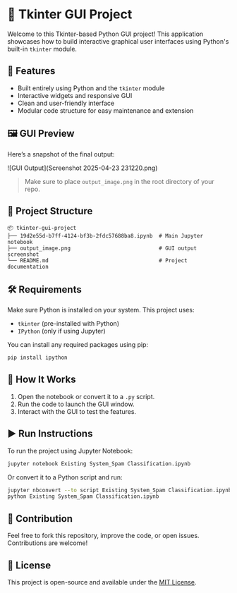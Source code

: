 # 🎨 Tkinter GUI Project

Welcome to this Tkinter-based Python GUI project! This application showcases how to build interactive graphical user interfaces using Python's built-in `tkinter` module.

## 🚀 Features

- Built entirely using Python and the `tkinter` module  
- Interactive widgets and responsive GUI  
- Clean and user-friendly interface  
- Modular code structure for easy maintenance and extension

## 🖼️ GUI Preview

Here’s a snapshot of the final output:

![GUI Output](Screenshot 2025-04-23 231220.png)

> Make sure to place `output_image.png` in the root directory of your repo.

## 📁 Project Structure

```
📦 tkinter-gui-project  
├── 19d2e55d-b7ff-4124-bf3b-2fdc57688ba8.ipynb  # Main Jupyter notebook  
├── output_image.png                            # GUI output screenshot  
└── README.md                                   # Project documentation  
```

## 🛠️ Requirements

Make sure Python is installed on your system. This project uses:

- `tkinter` (pre-installed with Python)
- `IPython` (only if using Jupyter)

You can install any required packages using pip:

```bash
pip install ipython
```

## 🧠 How It Works

1. Open the notebook or convert it to a `.py` script.
2. Run the code to launch the GUI window.
3. Interact with the GUI to test the features.

## ▶️ Run Instructions

To run the project using Jupyter Notebook:

```bash
jupyter notebook Existing System_Spam Classification.ipynb
```

Or convert it to a Python script and run:

```bash
jupyter nbconvert --to script Existing System_Spam Classification.ipynb
python Existing System_Spam Classification.ipynb
```

## 🙌 Contribution

Feel free to fork this repository, improve the code, or open issues. Contributions are welcome!

## 📜 License

This project is open-source and available under the [MIT License](LICENSE).
